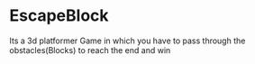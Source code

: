 # EscapeBlock
Its a 3d platformer Game in which you have to pass through the obstacles(Blocks) to reach the end and win 
